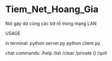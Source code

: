 # Tiem_Net_Hoang_Gia
Nơi gáy dơ cùng các bờ rồ trong mạng LAN

USAGE

in terminal:
python server.py
python client.py

chat commands:
/help
/list
/clear
/private (<username>) <message>
/quit


